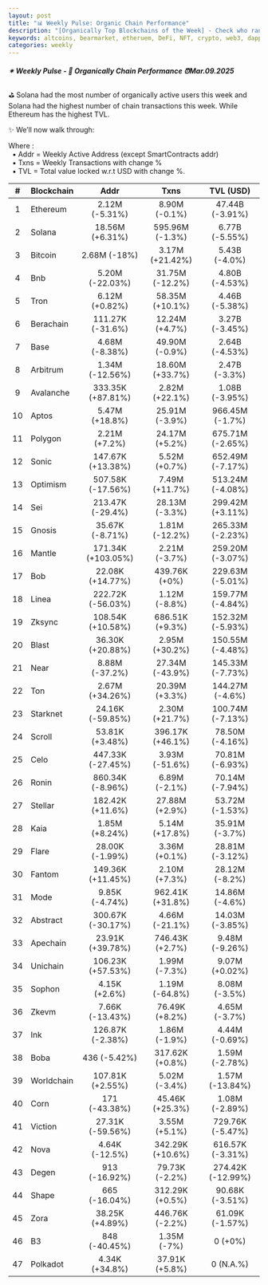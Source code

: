 ```yaml
---
layout: post
title: "📊 Weekly Pulse: Organic Chain Performance"
description: "[Organically Top Blockchains of the Week] - Check who ranked first this week in address, transactions and TVL"
keywords: altcoins, bearmarket, etheruem, DeFi, NFT, crypto, web3, dapps, ETH, SEC, DAO, assets
categories: weekly
---
```


##### ✴ Weekly Pulse - 📌 *Organically Chain Performance ⏰Mar.09.2025*

⛳ Solana had the most number of organically active users this week and Solana had the highest number of chain transactions this week. While Ethereum has the highest TVL.

✨ We’ll now walk through:

Where :  
&nbsp; ▪ Addr = Weekly Active Address (except SmartContracts addr)  
&nbsp; ▪ Txns = Weekly Transactions with change %  
&nbsp; ▪ TVL = Total value locked w.r.t USD with change %.  

| # | Blockchain |   Addr   |   Txns  | TVL (USD) |
|:-:|:-----------|:--------:|:-------:|:---------:|
|1 | Ethereum | 2.12M (-5.31%) | 8.90M (-0.1%) | 47.44B (-3.91%) |
|2 | Solana | 18.56M (+6.31%) | 595.96M (-1.3%) | 6.77B (-5.55%) |
|3 | Bitcoin | 2.68M (-18%) | 3.17M (+21.42%) | 5.43B (-4.0%) |
|4 | Bnb | 5.20M (-22.03%) | 31.75M (-12.2%) | 4.80B (-4.53%) |
|5 | Tron | 6.12M (+0.82%) | 58.35M (+10.1%) | 4.46B (-5.38%) |
|6 | Berachain | 111.27K (-31.6%) | 12.24M (+4.7%) | 3.27B (-3.45%) |
|7 | Base | 4.68M (-8.38%) | 49.90M (-0.9%) | 2.64B (-4.53%) |
|8 | Arbitrum | 1.34M (-12.56%) | 18.60M (+33.7%) | 2.47B (-3.3%) |
|9 | Avalanche | 333.35K (+87.81%) | 2.82M (+22.1%) | 1.08B (-3.95%) |
|10 | Aptos | 5.47M (+18.8%) | 25.91M (-3.9%) | 966.45M (-1.7%) |
|11 | Polygon | 2.21M (+7.2%) | 24.17M (+5.2%) | 675.71M (-2.65%) |
|12 | Sonic | 147.67K (+13.38%) | 5.52M (+0.7%) | 652.49M (-7.17%) |
|13 | Optimism | 507.58K (-17.56%) | 7.49M (+11.7%) | 513.24M (-4.08%) |
|14 | Sei | 213.47K (-29.4%) | 28.13M (-3.3%) | 299.42M (+3.11%) |
|15 | Gnosis | 35.67K (-8.71%) | 1.81M (-12.2%) | 265.33M (-2.23%) |
|16 | Mantle | 171.34K (+103.05%) | 2.21M (-3.7%) | 259.20M (-3.07%) |
|17 | Bob | 22.08K (+14.77%) | 439.76K (+0%) | 229.63M (-5.01%) |
|18 | Linea | 222.72K (-56.03%) | 1.12M (-8.8%) | 159.77M (-4.84%) |
|19 | Zksync | 108.54K (+10.58%) | 686.51K (+9.3%) | 152.32M (-5.93%) |
|20 | Blast | 36.30K (+20.88%) | 2.95M (+30.2%) | 150.55M (-4.48%) |
|21 | Near | 8.88M (-37.2%) | 27.34M (-43.9%) | 145.33M (-7.73%) |
|22 | Ton | 2.67M (+34.26%) | 20.39M (+3.3%) | 144.27M (-4.6%) |
|23 | Starknet | 24.16K (-59.85%) | 2.30M (+21.7%) | 100.74M (-7.13%) |
|24 | Scroll | 53.81K (+3.48%) | 396.17K (+46.1%) | 78.50M (-4.16%) |
|25 | Celo | 447.33K (-27.45%) | 3.93M (-51.6%) | 70.81M (-6.93%) |
|26 | Ronin | 860.34K (-8.96%) | 6.89M (-2.1%) | 70.14M (-7.94%) |
|27 | Stellar | 182.42K (+11.6%) | 27.88M (+2.9%) | 53.72M (-1.53%) |
|28 | Kaia | 1.85M (+8.24%) | 5.14M (+17.8%) | 35.91M (-3.7%) |
|29 | Flare | 28.00K (-1.99%) | 3.36M (+0.1%) | 28.81M (-3.12%) |
|30 | Fantom | 149.36K (+11.45%) | 2.10M (+7.3%) | 28.12M (-8.2%) |
|31 | Mode | 9.85K (-4.74%) | 962.41K (+31.8%) | 14.86M (-4.6%) |
|32 | Abstract | 300.67K (-30.17%) | 4.66M (-21.1%) | 14.03M (-3.85%) |
|33 | Apechain | 23.91K (+39.78%) | 746.43K (+2.7%) | 9.48M (-9.26%) |
|34 | Unichain | 106.23K (+57.53%) | 1.99M (-7.3%) | 9.07M (+0.02%) |
|35 | Sophon | 4.15K (+2.6%) | 1.19M (-64.8%) | 8.08M (-3.5%) |
|36 | Zkevm | 7.66K (-13.43%) | 76.49K (+8.2%) | 4.65M (-3.7%) |
|37 | Ink | 126.87K (-2.38%) | 1.86M (-1.9%) | 4.44M (-0.69%) |
|38 | Boba | 436 (-5.42%) | 317.62K (+0.8%) | 1.59M (-2.78%) |
|39 | Worldchain | 107.81K (+2.55%) | 5.02M (-3.4%) | 1.57M (-13.84%) |
|40 | Corn | 171 (-43.38%) | 45.46K (+25.3%) | 1.08M (-2.89%) |
|41 | Viction | 27.31K (-59.56%) | 3.55M (+5.1%) | 729.76K (-5.47%) |
|42 | Nova | 4.64K (-12.5%) | 342.29K (+10.6%) | 616.57K (-3.31%) |
|43 | Degen | 913 (-16.92%) | 79.73K (-2.2%) | 274.42K (-12.99%) |
|44 | Shape | 665 (-16.04%) | 312.29K (+0.5%) | 90.68K (-3.51%) |
|45 | Zora | 38.25K (+4.89%) | 446.76K (-2.2%) | 61.09K (-1.57%) |
|46 | B3 | 848 (-40.45%) | 1.35M (-7%) | 0 (+0%) |
|47 | Polkadot | 4.34K (+34.8%) | 37.91K (+5.8%) | 0 (N.A.%) |